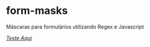 # form-masks
Máscaras para formulários utilizando Regex e Javascript

*[Teste Aqui](http://clarabatt.github.io/form-masks/)*



